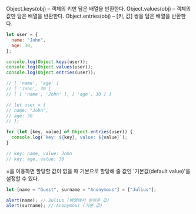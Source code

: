 Object.keys(obj) – 객체의 키만 담은 배열을 반환한다.
Object.values(obj) – 객체의 값만 담은 배열을 반환한다.
Object.entries(obj) – [키, 값] 쌍을 담은 배열을 반환한다.

```js
let user = {
  name: "John",
  age: 30,
};

console.log(Object.keys(user));
console.log(Object.values(user));
console.log(Object.entries(user));

// [ 'name', 'age' ]
// [ 'John', 30 ]
// [ [ 'name', 'John' ], [ 'age', 30 ] ]

// let user = {
// name: "John",
// age: 30
// };

for (let [key, value] of Object.entries(user)) {
  console.log(`key: ${key}, value: ${value}`);
}

// key: name, value: John
// key: age, value: 30
```

=을 이용하면 할당할 값이 없을 때 기본으로 할당해 줄 값인 '기본값(default value)'을 설정할 수 있다.

```js
let [name = "Guest", surname = "Anonymous"] = ["Julius"];

alert(name); // Julius (배열에서 받아온 값)
alert(surname); // Anonymous (기본 값)
```
